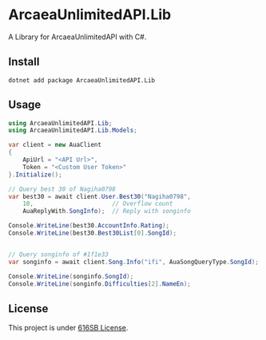 ﻿# ArcaeaUnlimitedAPI.Lib

A Library for ArcaeaUnlimitedAPI with C#.

## Install
```shell
dotnet add package ArcaeaUnlimitedAPI.Lib
```

## Usage
```csharp
using ArcaeaUnlimitedAPI.Lib;
using ArcaeaUnlimitedAPI.Lib.Models;

var client = new AuaClient
{
    ApiUrl = "<API Url>",
    Token = "<Custom User Token>"
}.Initialize();

// Query best 30 of Nagiha0798
var best30 = await client.User.Best30("Nagiha0798",
    10,                      // Overflow count
    AuaReplyWith.SongInfo);  // Reply with songinfo

Console.WriteLine(best30.AccountInfo.Rating);
Console.WriteLine(best30.Best30List[0].SongId);


// Query songinfo of #1f1e33
var songinfo = await client.Song.Info("ifi", AuaSongQueryType.SongId);

Console.WriteLine(songinfo.SongId);
Console.WriteLine(songinfo.Difficulties[2].NameEn);
```

## License
This project is under [616SB License](./LICENSE).

